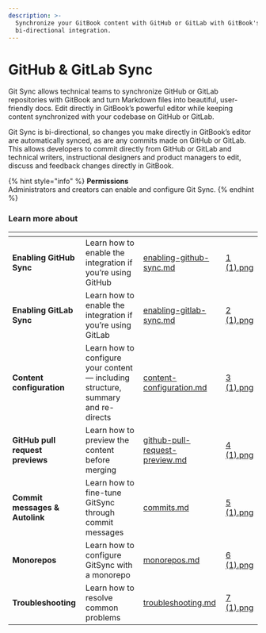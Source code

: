 ```yaml
---
description: >-
  Synchronize your GitBook content with GitHub or GitLab with GitBook's
  bi-directional integration.
---
```


# GitHub & GitLab Sync

Git Sync allows technical teams to synchronize GitHub or GitLab repositories with GitBook and turn Markdown files into beautiful, user-friendly docs. Edit directly in GitBook’s powerful editor while keeping content synchronized with your codebase on GitHub or GitLab.

Git Sync is bi-directional, so changes you make directly in GitBook’s editor are automatically synced, as are any commits made on GitHub or GitLab. This allows developers to commit directly from GitHub or GitLab and technical writers, instructional designers and product managers to edit, discuss and feedback changes directly in GitBook.

{% hint style="info" %}
**Permissions**\
Administrators and creators can enable and configure Git Sync.
{% endhint %}

### Learn more about

<table data-view="cards"><thead><tr><th></th><th></th><th data-hidden data-card-target data-type="content-ref"></th><th data-hidden data-card-cover data-type="files"></th></tr></thead><tbody><tr><td><strong>Enabling GitHub Sync</strong></td><td>Learn how to enable the integration if you’re using GitHub</td><td><a href="enabling-github-sync.md">enabling-github-sync.md</a></td><td><a href="../../.gitbook/assets/1 (1).png">1 (1).png</a></td></tr><tr><td><strong>Enabling GitLab Sync</strong></td><td>Learn how to enable the integration if you’re using GitLab</td><td><a href="enabling-gitlab-sync.md">enabling-gitlab-sync.md</a></td><td><a href="../../.gitbook/assets/2 (1).png">2 (1).png</a></td></tr><tr><td><strong>Content configuration</strong></td><td>Learn how to configure your content — including structure, summary and re-directs</td><td><a href="content-configuration.md">content-configuration.md</a></td><td><a href="../../.gitbook/assets/3 (1).png">3 (1).png</a></td></tr><tr><td><strong>GitHub pull request previews</strong></td><td>Learn how to preview the content before merging</td><td><a href="github-pull-request-preview.md">github-pull-request-preview.md</a></td><td><a href="../../.gitbook/assets/4 (1).png">4 (1).png</a></td></tr><tr><td><strong>Commit messages &#x26; Autolink</strong></td><td>Learn how to fine-tune GitSync through commit messages</td><td><a href="commits.md">commits.md</a></td><td><a href="../../.gitbook/assets/5 (1).png">5 (1).png</a></td></tr><tr><td><strong>Monorepos</strong></td><td>Learn how to configure GitSync with a monorepo</td><td><a href="monorepos.md">monorepos.md</a></td><td><a href="../../.gitbook/assets/6 (1).png">6 (1).png</a></td></tr><tr><td><strong>Troubleshooting</strong></td><td>Learn how to resolve common problems</td><td><a href="troubleshooting.md">troubleshooting.md</a></td><td><a href="../../.gitbook/assets/7 (1).png">7 (1).png</a></td></tr></tbody></table>
